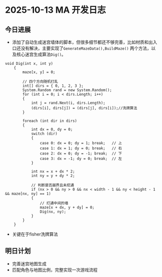 # 2025-10-13 MA 开发日志
## 今日进展
- 添加了自动生成迷宫墙体的脚本，但很多细节都还不够完善，比如材质和出入口还没有解决，主要实现了`GenerateMazeData(),BuildMaze()` 两个方法，以及核心迷宫生成算法`Dig()`。
```
void Dig(int x, int y)
    {
        maze[x, y] = 0;

        // 四个方向随机打乱
        int[] dirs = { 0, 1, 2, 3 };
        System.Random rand = new System.Random();
        for (int i = 0; i < dirs.Length; i++)
        {
            int j = rand.Next(i, dirs.Length);
            (dirs[i], dirs[j]) = (dirs[j], dirs[i]);//洗牌算法
        }

        foreach (int dir in dirs)
        {
            int dx = 0, dy = 0;
            switch (dir)
            {
                case 0: dx = 0; dy = 1; break;   // 上
                case 1: dx = 1; dy = 0; break;   // 右
                case 2: dx = 0; dy = -1; break;  // 下
                case 3: dx = -1; dy = 0; break;  // 左
            }

            int nx = x + dx * 2;
            int ny = y + dy * 2;

            // 判断是否越界且未挖通
            if (nx > 0 && ny > 0 && nx < width - 1 && ny < height - 1 && maze[nx, ny] == 1)
            {
                // 打通中间的墙
                maze[x + dx, y + dy] = 0;
                Dig(nx, ny);
            }
        }
    }
```
- 关键在于fisher洗牌算法

## 明日计划
- 完善迷宫地图生成
- 匹配角色与地图比例，完整实现一次游戏流程

         

 



